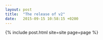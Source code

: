 ```yaml
---
layout: post
title:  "The release of v2"
date:   2015-09-15 10:58:15 +0200
---
```

{% include post.html site=site page=page %}
